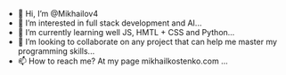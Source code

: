 - 👋 Hi, I’m @Mikhailov4
- 👀 I’m interested in full stack development and AI...
- 🌱 I’m currently learning well JS, HMTL + CSS and Python...
- 💞️ I’m looking to collaborate on any project that can help me master my programming skills...
- 📫 How to reach me? At my page mikhailkostenko.com ...

<!---
Mikhailov4/Mikhailov4 is a ✨ special ✨ repository because its `README.md` (this file) appears on your GitHub profile.
You can click the Preview link to take a look at your changes.
--->
